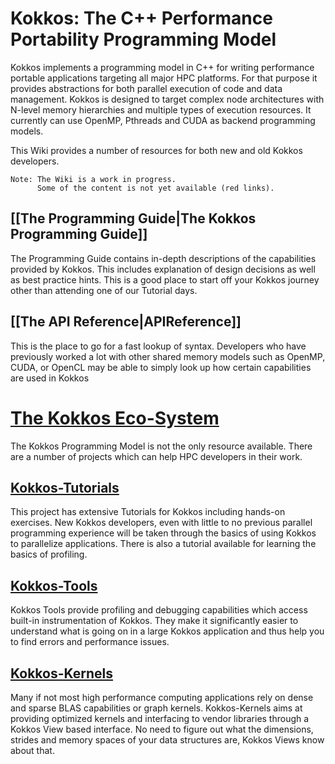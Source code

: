 # Kokkos: The C++ Performance Portability Programming Model

Kokkos implements a programming model in C++ for writing performance portable
applications targeting all major HPC platforms. For that purpose it provides
abstractions for both parallel execution of code and data management.
Kokkos is designed to target complex node architectures with N-level memory
hierarchies and multiple types of execution resources. It currently can use
OpenMP, Pthreads and CUDA as backend programming models.

This Wiki provides a number of resources for both new and old Kokkos developers.
```
Note: The Wiki is a work in progress. 
      Some of the content is not yet available (red links).
```
## **[[The Programming Guide|The Kokkos Programming Guide]]**

The Programming Guide contains in-depth descriptions of the capabilities provided
by Kokkos. This includes explanation of design decisions as well as best practice
hints. This is a good place to start off your Kokkos journey other than attending 
one of our Tutorial days. 

## **[[The API Reference|APIReference]]**

This is the place to go for a fast lookup of syntax. Developers who have previously 
worked a lot with other shared memory models such as OpenMP, CUDA, or OpenCL may be
able to simply look up how certain capabilities are used in Kokkos

# [The Kokkos Eco-System](https://github.com/kokkos)

The Kokkos Programming Model is not the only resource available. There are a number 
of projects which can help HPC developers in their work. 

## [Kokkos-Tutorials](https://github.com/kokkos/kokkos-tutorials)

This project has extensive Tutorials for Kokkos including hands-on exercises.
New Kokkos developers, even with little to no previous parallel programming experience
will be taken through the basics of using Kokkos to parallelize applications.
There is also a tutorial available for learning the basics of profiling. 

## [Kokkos-Tools](https://github.com/kokkos/kokkos-tools)

Kokkos Tools provide profiling and debugging capabilities which access built-in 
instrumentation of Kokkos. They make it significantly easier to understand what is 
going on in a large Kokkos application and thus help you to find errors and performance
issues. 

## [Kokkos-Kernels](https://github.com/kokkos/kokkos-kernels)

Many if not most high performance computing applications rely on dense and sparse BLAS 
capabilities or graph kernels. Kokkos-Kernels aims at providing optimized kernels and
interfacing to vendor libraries through a Kokkos View based interface. No need to figure
out what the dimensions, strides and memory spaces of your data structures are, 
Kokkos Views know about that.   
 
